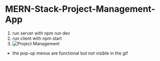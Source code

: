 # MERN-Stack-Project-Management-App

1. run server with npm run dev
2. run client with npm start
3. ![Project Management](https://user-images.githubusercontent.com/98278569/202866484-41d3da6f-203e-4fea-944b-fa359caa7f7c.gif)
* the pop-up menus are functional but not visible in the gif
